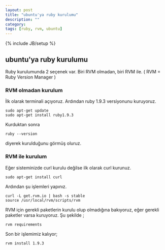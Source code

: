 ```yaml
---
layout: post
title: "ubuntu'ya ruby kurulumu"
description: ""
category: 
tags: [ruby, rvm, ubuntu]
---
```

{% include JB/setup %}

## ubuntu'ya ruby kurulumu

Ruby kurulumunda 2 seçenek var. Biri RVM olmadan, biri RVM ile. ( RVM = Ruby Version Manager )

### RVM olmadan kurulum
İlk olarak terminali açıyoruz. Ardından ruby 1.9.3 versiyonunu kuruyoruz.

	sudo apt-get update
	sudo apt-get install ruby1.9.3

Kurduktan sonra

	ruby --version

diyerek kurulduğunu görmüş oluruz.

### RVM ile kurulum

Eğer sisteminizde curl kurulu değilse ilk olarak curl kurunuz.

	sudo apt-get install curl

Ardından şu işlemleri yapınız.

	curl -L get.rvm.io | bash -s stable
	source /usr/local/rvm/scripts/rvm

RVM için gerekli paketlerin kurulu olup olmadığına bakıyoruz, eğer gerekli paketler varsa kuruyoruz. Şu şekilde ;

	rvm requirements

Son bir işlemimiz kalıyor;

	rvm install 1.9.3